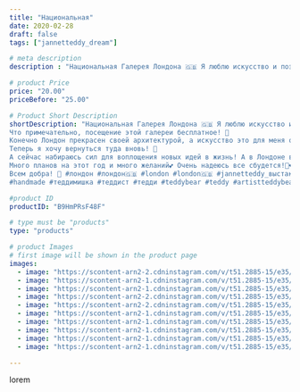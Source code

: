 ```yaml
---
title: "Национальная"
date: 2020-02-28
draft: false
tags: ["jannetteddy_dream"]

# meta description
description : "Национальная Галерея Лондона 🇬🇧 Я люблю искусство и поэтому с огромным удовольствием посетила эту галерею! Она такая большая, в ней представлено множество карт"

# product Price
price: "20.00"
priceBefore: "25.00"

# Product Short Description
shortDescription: "Национальная Галерея Лондона 🇬🇧 Я люблю искусство и поэтому с огромным удовольствием посетила эту галерею! Она такая большая, в ней представлено множество картин. Работы поражают своей красотой и разнообразием! Так красиво просто дворец! 💕 В общем это любовь ко всему прекрасному и не убить во мне!😍
Что примечательно, посещение этой галереи бесплатное! 🥰 
Конечно Лондон прекрасен своей архитектурой, а искусство это для меня отдельная тема для вдохновения! 💕 
Теперь я хочу вернуться туда вновь! 🥰 
А сейчас набираюсь сил для воплощения новых идей в жизнь! А в Лондоне вдохновения было достаточно 💫
Много планов на этот год и много желаний💕 Очень надеюсь все сбудется!🙏❤️
Всем добра! 🤗 #лондон #лондон🇬🇧 #london #london🇬🇧 #jannetteddy_выстаки #teddypanda #теддимишки #мишкитедди  #моязима #теддипанда #творчество #теддимишка #мишкитедди #teddybear #teddy#bear #когдаработаврадость #моетворчество #моетворение  #моязима #мишкитедди #теддимишки #мишкатедди
#handmade #теддимишка #теддист #тедди #teddybear #teddy #artistteddybear #мишкитедди #мишкатедди #teddybear🐻 #teddy🐻 #teddy_bear #teddybearlove #artistteddybear #artistteddy #своимируками #ручнаяработа"

#product ID
productID: "B9HmPRsF48F"

# type must be "products"
type: "products"

# product Images
# first image will be shown in the product page
images:
  - image: "https://scontent-arn2-2.cdninstagram.com/v/t51.2885-15/e35/s1080x1080/87594857_2574856366132709_200515317119386896_n.jpg?_nc_ht=scontent-arn2-2.cdninstagram.com&_nc_cat=105&_nc_ohc=DHA3HJgz9MwAX8hOp1Q&tp=1&oh=451c7d8faf27b63cd407bd401c38c6ba&oe=605B77B1&ig_cache_key=MjI1MzkzODMxMTQ2NjEzMjY3Mw%3D%3D.2"
  - image: "https://scontent-arn2-1.cdninstagram.com/v/t51.2885-15/e35/s1080x1080/87727732_292809345013849_7302119170085399069_n.jpg?_nc_ht=scontent-arn2-1.cdninstagram.com&_nc_cat=101&_nc_ohc=dyCUcKo38I0AX_TEuUZ&tp=1&oh=6b33f0c68ef17ef4d4fc4ea58a23de93&oe=605AF0A7&ig_cache_key=MjI1MzkzODMxMTQ1Nzg5MzgyMA%3D%3D.2"
  - image: "https://scontent-arn2-1.cdninstagram.com/v/t51.2885-15/e35/s1080x1080/87703607_656709215132262_8780928796583409076_n.jpg?_nc_ht=scontent-arn2-1.cdninstagram.com&_nc_cat=106&_nc_ohc=mXWoWx-yR8IAX9v6rvz&tp=1&oh=d3b9acd76da00e0796be8f374fac506c&oe=605CB9C6&ig_cache_key=MjI1MzkzODMxMTQwNzQ1NzY2OA%3D%3D.2"
  - image: "https://scontent-arn2-2.cdninstagram.com/v/t51.2885-15/e35/s1080x1080/87417986_128963001861116_4865968478928789811_n.jpg?_nc_ht=scontent-arn2-2.cdninstagram.com&_nc_cat=108&_nc_ohc=Hznvisi1cFcAX-MDEk1&tp=1&oh=32ae802962a7265a23a1518973619c65&oe=605CF476&ig_cache_key=MjI1MzkzODMxMTQzMjY4NzQ2OQ%3D%3D.2"
  - image: "https://scontent-arn2-2.cdninstagram.com/v/t51.2885-15/e35/s1080x1080/87529807_1121635848182412_2252380297127126954_n.jpg?_nc_ht=scontent-arn2-2.cdninstagram.com&_nc_cat=100&_nc_ohc=AZdGjCrtdI4AX9PyD_8&tp=1&oh=2e90302d47f1f6d90556f2396c7c84b4&oe=605B0A30&ig_cache_key=MjI1MzkzODMxMTQyNDM1MDEwNA%3D%3D.2"
  - image: "https://scontent-arn2-1.cdninstagram.com/v/t51.2885-15/e35/s1080x1080/88136892_222966008881966_905790396425161083_n.jpg?_nc_ht=scontent-arn2-1.cdninstagram.com&_nc_cat=110&_nc_ohc=o65tvqPwjJkAX_fvXNK&tp=1&oh=5ac57fb59bacec3b8d1de1ce46c66560&oe=605A352F&ig_cache_key=MjI1MzkzODMxMTQ0OTMzNzc0Mg%3D%3D.2"
  - image: "https://scontent-arn2-1.cdninstagram.com/v/t51.2885-15/e35/s1080x1080/87500350_534263260629502_280447964239991846_n.jpg?_nc_ht=scontent-arn2-1.cdninstagram.com&_nc_cat=110&_nc_ohc=a9sV02zOXpkAX9Y7N0C&tp=1&oh=b05a41f21111dcef331f361f83085346&oe=605BDAF9&ig_cache_key=MjI1MzkzODMxMTQ1Nzg3NzA0MQ%3D%3D.2"
  - image: "https://scontent-arn2-1.cdninstagram.com/v/t51.2885-15/e35/s1080x1080/87754637_244572199877918_5718606323733527759_n.jpg?_nc_ht=scontent-arn2-1.cdninstagram.com&_nc_cat=102&_nc_ohc=EoykawciAAgAX8BY5Cz&tp=1&oh=c95618d02313960b32d5456e20924a40&oe=6059E53B&ig_cache_key=MjI1MzkzODMxMTQ3NDY0ODc1NA%3D%3D.2"
  - image: "https://scontent-arn2-1.cdninstagram.com/v/t51.2885-15/e35/s1080x1080/87574405_670208730454454_4327804100778546427_n.jpg?_nc_ht=scontent-arn2-1.cdninstagram.com&_nc_cat=102&_nc_ohc=_clvQLza87IAX84T_MI&tp=1&oh=7f2e33412a49f4d08349469477b8dd92&oe=605B95F0&ig_cache_key=MjI1MzkzODMxMTQ0MDk4ODY1NQ%3D%3D.2"
  - image: "https://scontent-arn2-1.cdninstagram.com/v/t51.2885-15/e35/s1080x1080/87418688_133893034626906_4767273086872950759_n.jpg?_nc_ht=scontent-arn2-1.cdninstagram.com&_nc_cat=106&_nc_ohc=vI40kSHl3BUAX-n_1GL&tp=1&oh=48834c1026f7c0a45e1b9686318871ab&oe=6059F61E&ig_cache_key=MjI1MzkzODMxMTQ5OTc2OTQ2OQ%3D%3D.2"

---
```

lorem
